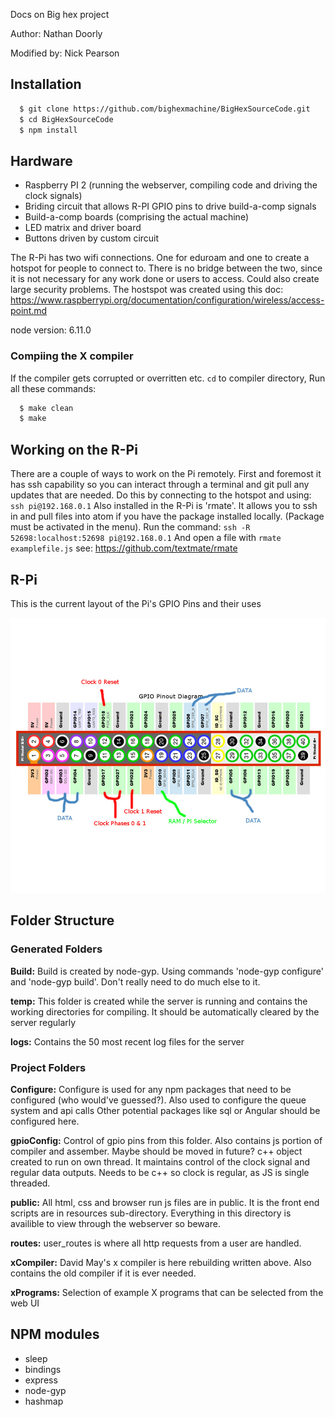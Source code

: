 Docs on Big hex project

Author: Nathan Doorly

Modified by: Nick Pearson

## Installation

```bash
  $ git clone https://github.com/bighexmachine/BigHexSourceCode.git
  $ cd BigHexSourceCode
  $ npm install
```

## Hardware
 * Raspberry PI 2 (running the webserver, compiling code and driving the clock signals)
 * Briding circuit that allows R-PI GPIO pins to drive build-a-comp signals
 * Build-a-comp boards (comprising the actual machine)
 * LED matrix and driver board
 * Buttons driven by custom circuit

The R-Pi has two wifi connections. One for eduroam and one to create a hotspot for people to connect to. There is no
bridge between the two, since it is not necessary for any work done or users to access. Could also create large security
problems.
The hostspot was created using this doc: https://www.raspberrypi.org/documentation/configuration/wireless/access-point.md

node version: 6.11.0

### Compiing the X compiler
If the compiler gets corrupted or overritten etc. `cd` to compiler directory,
Run all these commands:

```bash
  $ make clean
  $ make
```

## Working on the R-Pi
There are a couple of ways to work on the Pi remotely. First and foremost it has ssh capability so you can
interact through a terminal and git pull any updates that are needed. Do this by connecting to the hotspot
and using:
`
    ssh pi@192.168.0.1
`
Also installed in the R-Pi is 'rmate'. It allows you to ssh in and pull files into atom if you have the package
installed locally. (Package must be activated in the menu). Run the command:
`
    ssh -R 52698:localhost:52698 pi@192.168.0.1
`
And open a file with
`
    rmate examplefile.js
`
see: https://github.com/textmate/rmate



## R-Pi

This is the current layout of the Pi's GPIO Pins and their uses

![GPIO Pin Layout Diagram](pi.jpg)


## Folder Structure

### Generated Folders
**Build:**
Build is created by node-gyp. Using commands 'node-gyp configure' and 'node-gyp build'. Don't really need to do much else to it.

**temp:**
This folder is created while the server is running and contains the working directories for compiling. It should be automatically cleared by the server regularly

**logs:**
Contains the 50 most recent log files for the server

### Project Folders
**Configure:**
Configure is used for any npm packages that need to be configured (who would've guessed?). Also used to configure the queue system and api calls Other potential packages like sql or Angular should be configured here.

**gpioConfig:**
Control of gpio pins from this folder. Also contains js portion of compiler and assember. Maybe should be moved in future?
c++ object created to run on own thread. It maintains control of the clock signal and regular data outputs. Needs to be c++ so clock is regular, as JS is single threaded.

**public:**
All html, css and browser run js files are in public. It is the front end scripts are in resources sub-directory. Everything in this directory is availible to view through the webserver so beware.

**routes:**
user_routes is where all http requests from a user are handled.

**xCompiler:**
David May's x compiler is here rebuilding written above. Also contains the old compiler if it is ever needed.

**xPrograms:**
Selection of example X programs that can be selected from the web UI

## NPM modules
 * sleep
 * bindings
 * express
 * node-gyp
 * hashmap

